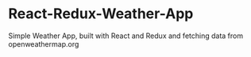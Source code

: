 # React-Redux-Weather-App
Simple Weather App, built with React and Redux and fetching data from openweathermap.org

